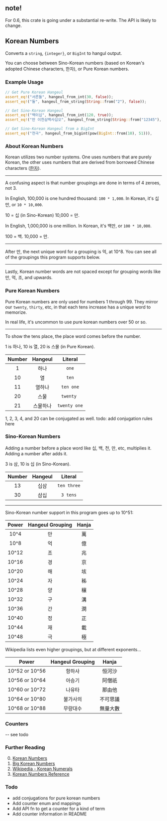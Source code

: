 ## note!

For 0.6, this crate is going under a substantial re-write. The API is likely to change.

## Korean Numbers

Converts a `string`, `{integer}`, or `BigInt` to hangul output.

You can choose between Sino-Korean numbers (based on Korean's adopted Chinese characters, 한자), or Pure Korean numbers.

### Example Usage

```rust
// Get Pure Korean Hangeul
assert_eq!("서른둘", hangeul_from_int(30, false));
assert_eq!("둘", hangeul_from_string(String::from("2"), false));

// Get Sino-Korean Hangeul
assert_eq!("백이십", hangeul_from_int(120, true));
assert_eq!("만 이천삼백사십오", hangeul_from_string(String::from("12345"), true));

// Get Sino-Korean Hangeul from a BigInt
assert_eq!("천극", hangeul_from_bigint(pow(BigInt::from(10), 51))),
```

### About Korean Numbers
Korean utilizes two number systems. One uses numbers that are purely Korean, the other uses numbers that are derived from borrowed Chinese characters ([한자](https://en.wikipedia.org/wiki/Hanja)).


---

A confusing aspect is that number groupings are done in terms of 4 zeroes, not 3. 

In English, 100,000 is one hundred thousand: `100 * 1,000`. 
In Korean, it's 십만, or `10 * 10,000`.

10 = 십 (in Sino-Korean)
10,000 = 만.

In English, 1,000,000 is one million. In Korean, it's 백만, or `100 * 10,000`.

100 = 백.
10,000 = 만.

---

After 만, the next unique word for a grouping is 억, at 10^8. You can see all of the groupings this program supports below.

---

Lastly, Korean number words are not spaced except for grouping words like 만, 억, 조, and upwards.

### Pure Korean Numbers
Pure Korean numbers are only used for numbers 1 through 99. They mirror our `twenty`, `thirty`, etc, in that each tens increase has a unique word to memorize.

In real life, it's uncommon to use pure korean numbers over 50 or so.

---

To show the tens place, the place word comes before the number.

1 is 하나, 10 is 열, 20 is 스물 (in Pure Korean).

| Number | Hangeul | Literal |
| :---: | :---: | :---: |
| 1 | 하나 | `one` |
| 10 | 열 | `ten` |
| 11 | 열하나 | `ten one` |
| 20 | 스물 | `twenty ` |
| 21 | 스물하나 | `twenty one` |

1, 2, 3, 4, and 20 can be conjugated as well. todo: add conjugation rules here

### Sino-Korean Numbers
Adding a number before a place word like 십, 백, 천, 만, etc, multiplies it.
Adding a number after adds it.

3 is 삼, 10 is 십 (in Sino-Korean).

| Number | Hangeul | Literal |
| :---: | :---: | :---: |
| 13 | 십삼 | `ten three` |
| 30 | 삼십 | `3 tens` |

---

Sino-Korean number support in this program goes up to 10^51:

| Power | Hangeul Grouping | Hanja |
| :---: | :---: | :---: |
| 10^4  | 만 | 萬 |
| 10^8  | 억 | 億 |
| 10^12 | 조 | 兆 |
| 10^16 | 경 | 京 |
| 10^20 | 해 | 垓 |
| 10^24 | 자 | 秭 |
| 10^28 | 양 | 穰 |
| 10^32 | 구 | 溝 |
| 10^36 | 간 | 澗 |
| 10^40 | 정 | 正 |
| 10^44 | 재 | 載 |
| 10^48 | 극 | 極 |

Wikipedia lists even higher groupings, but at different exponents...

| Power | Hangeul Grouping | Hanja |
| :---: | :---: | :---: |
| 10^52 or 10^56 | 항하사 | 恒河沙 |
| 10^56 or 10^64 | 아승기| 阿僧祇|
| 10^60 or 10^72 | 나유타| 那由他|
| 10^64 or 10^80 | 불가사의| 不可思議|
| 10^68 or 10^88 | 무량대수| 無量大數|

### Counters
  -- see todo

### Further Reading

  0. [Korean Numbers](https://www.howtostudykorean.com/unit1/unit-1-lessons-9-16/unit-1-lesson-10/)
  1. [Big Korean Numbers](https://www.howtostudykorean.com/unit-6/lessons-126-133/lesson130/)
  2. [Wikipedia - Korean Numerals](https://en.wikipedia.org/wiki/Korean_numerals)
  3. [Korean Numbers Reference](https://www.omniglot.com/language/numbers/korean.htm)

### Todo
* add conjugations for pure korean numbers
* Add counter enum and mappings
* Add API fn to get a counter for a kind of term
* Add counter information in README
